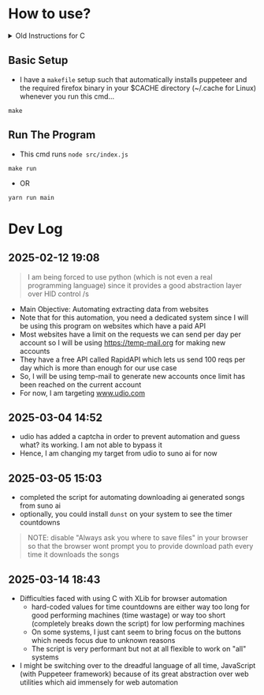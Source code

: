 # How to use?

<details>

<summary>Old Instructions for C</summary>


- Build it yourself
- Go in the root directory of the repo and run either of these commands

```
make
```

- OR

```
gcc -Wall src/main.c -o bin/main -lX11 -lXtst
```

- Then run the binary

```
./bin/main <song prompt>
```

</details>

## Basic Setup
  - I have a `makefile` setup such that automatically installs puppeteer and the required firefox binary in your $CACHE directory (~/.cache for Linux) whenever you run this cmd...

```
make
```

## Run The Program
  - This cmd runs `node src/index.js`

```
make run
```

- OR 

```
yarn run main
```


# Dev Log

## 2025-02-12 19:08

> I am being forced to use python (which is not even a real programming language) since it provides a good abstraction layer over HID control /s

- Main Objective: Automating extracting data from websites
- Note that for this automation, you need a dedicated system since I will be using this program on websites which have a paid API
- Most websites have a limit on the requests we can send per day per account so I will be using https://temp-mail.org for making new accounts
- They have a free API called RapidAPI which lets us send 100 reqs per day which is more than enough for our use case
- So, I will be using temp-mail to generate new accounts once limit has been reached on the current account
- For now, I am targeting www.udio.com

## 2025-03-04 14:52

- udio has added a captcha in order to prevent automation and guess what? its working. I am not able to bypass it
- Hence, I am changing my target from udio to suno ai for now

## 2025-03-05 15:03

- completed the script for automating downloading ai generated songs from suno ai
- optionally, you could install `dunst` on your system to see the timer countdowns

> NOTE: disable "Always ask you where to save files" in your browser so that the browser wont prompt you to provide download path every time it downloads the songs

## 2025-03-14 18:43

- Difficulties faced with using C with XLib for browser automation
  - hard-coded values for time countdowns are either way too long for good performing machines (time wastage) or way too short (completely breaks down the script) for low performing machines
  - On some systems, I just cant seem to bring focus on the buttons which needs focus due to unknown reasons
  - The script is very performant but not at all flexible to work on "all" systems
- I might be switching over to the dreadful language of all time, JavaScript (with Puppeteer framework) because of its great abstraction over web utilities which aid immensely for web automation
